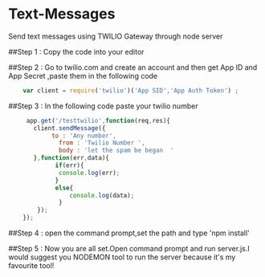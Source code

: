 # Text-Messages
Send text messages using TWILIO Gateway through node server

##Step 1 :
  Copy the code into your editor
  
##Step 2 :
 Go to twilio.com and create an account and then get App ID and App Secret
   ,paste them in the following code
   ```javascript
       var client = require('twilio')('App SID','App Auth Token') ;
   ```
##Step 3 :
   In the following code paste your twilio number
  ```javascript
       app.get('/testtwilio',function(req,res){
	     client.sendMessage({
	   	      to : 'Any number',
		        from : 'Twilio Number ',
	         	body : 'let the spam be began  '  
	     },function(err,data){
		       if(err){
		       	console.log(err);
		       }
		       else{
			       console.log(data);
		        }
	      });
      });
  ```
##Step 4 : 
   open the command prompt,set the path and type 'npm install'
   
##Step 5 :
   Now you are all set.Open command prompt and run server.js.I would suggest you NODEMON tool to run the server because it's my favourite tool!
   
